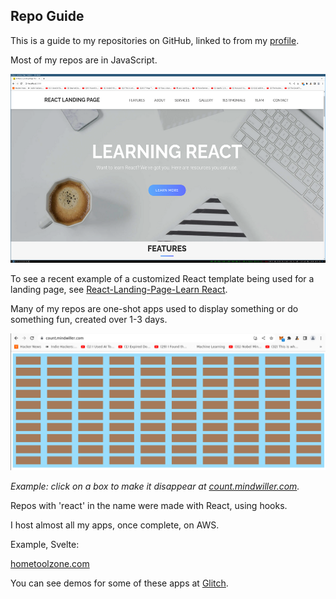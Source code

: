 ## Repo Guide

This is a guide to my repositories on GitHub, linked to from my [profile](./README.md). 

Most of my repos are in JavaScript. 

![react landing page](./learn_react_page.png)

To see a recent example of a customized React template being used for a landing page, see [React-Landing-Page-Learn React](https://github.com/julianeon/React-Landing-Page-Learn-React).

Many of my repos are one-shot apps used to display something or do something fun, created over 1-3 days.

![view of clicker app](./click_to_disappear.png)

_Example: click on a box to make it disappear at [count.mindwiller.com](https://count.mindwiller.com)._

Repos with 'react' in the name were made with React, using hooks. 

I host almost all my apps, once complete, on AWS.

Example, Svelte:

[hometoolzone.com](https://www.hometoolzone.com/)

You can see demos for some of these apps at [Glitch](https://glitch.com/@julianeon).


